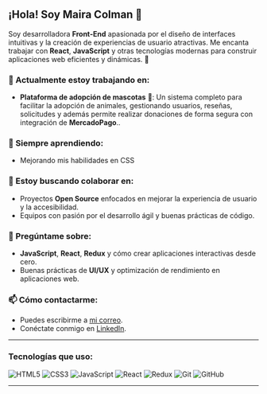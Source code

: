## ¡Hola! Soy Maira Colman 👋

Soy desarrolladora **Front-End** apasionada por el diseño de interfaces intuitivas y la creación de experiencias de usuario atractivas. Me encanta trabajar con **React**, **JavaScript** y otras tecnologías modernas para construir aplicaciones web eficientes y dinámicas. 🌟

### 🔭 Actualmente estoy trabajando en:
- **Plataforma de adopción de mascotas** 🐾: Un sistema completo para facilitar la adopción de animales, gestionando usuarios, reseñas, solicitudes y además permite realizar donaciones de forma segura con integración de **MercadoPago**..


### 🌱 Siempre aprendiendo:
- Mejorando mis habilidades en CSS

### 👯 Estoy buscando colaborar en:
- Proyectos **Open Source** enfocados en mejorar la experiencia de usuario y la accesibilidad.
- Equipos con pasión por el desarrollo ágil y buenas prácticas de código.

### 💬 Pregúntame sobre:
- **JavaScript**, **React**, **Redux** y cómo crear aplicaciones interactivas desde cero.
- Buenas prácticas de **UI/UX** y optimización de rendimiento en aplicaciones web.

### 📫 Cómo contactarme:
- Puedes escribirme a [mi correo](mairacolman19@gmail.com).
- Conéctate conmigo en [LinkedIn](https://www.linkedin.com/in/maira-colman).



---

### Tecnologías que uso:

![HTML5](https://img.shields.io/badge/-HTML5-E34F26?style=flat-square&logo=html5&logoColor=white)
![CSS3](https://img.shields.io/badge/-CSS3-1572B6?style=flat-square&logo=css3)
![JavaScript](https://img.shields.io/badge/-JavaScript-F7DF1E?style=flat-square&logo=javascript&logoColor=black)
![React](https://img.shields.io/badge/-React-61DAFB?style=flat-square&logo=react)
![Redux](https://img.shields.io/badge/-Redux-764ABC?style=flat-square&logo=redux)
![Git](https://img.shields.io/badge/-Git-F05032?style=flat-square&logo=git)
![GitHub](https://img.shields.io/badge/-GitHub-181717?style=flat-square&logo=github)


---

